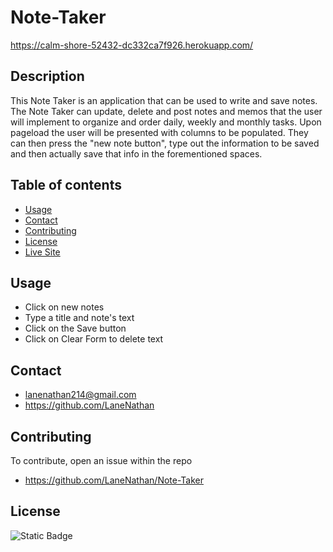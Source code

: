 # Note-Taker
https://calm-shore-52432-dc332ca7f926.herokuapp.com/


## Description

This Note Taker is an application that can be used to write and save notes. The Note Taker can update, delete and post notes and memos that the user will implement to organize and order daily, weekly and monthly tasks. Upon pageload the user will be presented with columns to be populated. They can then press the "new note button", type out the information to be saved and then actually save that info in the forementioned spaces.


## Table of contents

- [Usage](#usage)
- [Contact](#contact)
- [Contributing](#contributing)
- [License](#license)
- [Live Site](#live-site)


## Usage

- Click on new notes
- Type a title and note's text
- Click on the Save button
- Click on Clear Form to delete text



## Contact

- lanenathan214@gmail.com
- https://github.com/LaneNathan



## Contributing

To contribute, open an issue within the repo
- https://github.com/LaneNathan/Note-Taker



## License

![Static Badge](https://img.shields.io/badge/license-MIT-blue)

